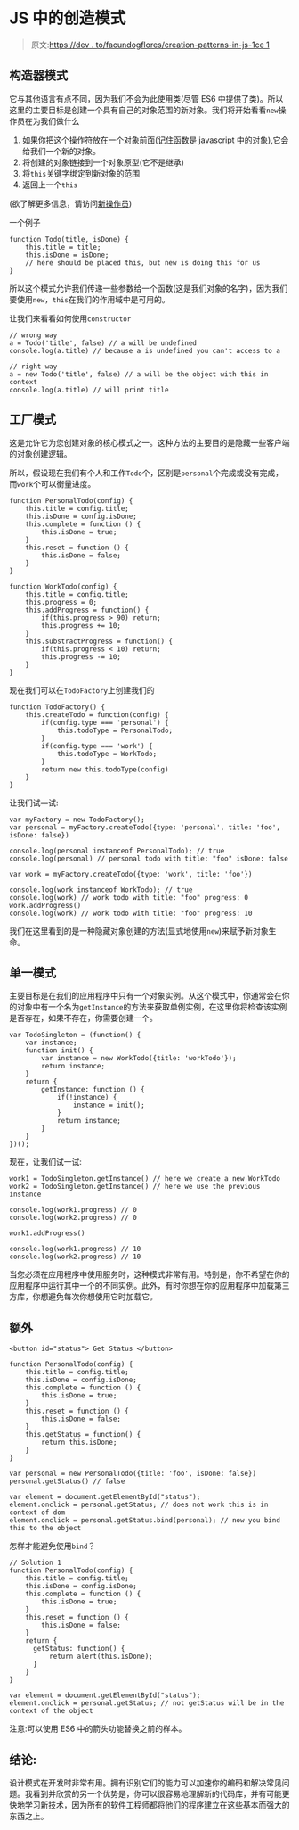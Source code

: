 # JS 中的创造模式

> 原文:[https://dev . to/facundogflores/creation-patterns-in-js-1ce 1](https://dev.to/facundogflores/creational-patterns-in-js-1ce1)

## [](#constructor-pattern)构造器模式

它与其他语言有点不同，因为我们不会为此使用类(尽管 ES6 中提供了类)。所以这里的主要目标是创建一个具有自己的对象范围的新对象。我们将开始看看`new`操作员在为我们做什么

1.  如果你把这个操作符放在一个对象前面(记住函数是 javascript 中的对象),它会给我们一个新的对象。
2.  将创建的对象链接到一个对象原型(它不是继承)
3.  将`this`关键字绑定到新对象的范围
4.  返回上一个`this`

(欲了解更多信息，请访问[新操作员](https://developer.mozilla.org/en-US/docs/Web/JavaScript/Reference/Operators/new))

一个例子

```
function Todo(title, isDone) {
    this.title = title;
    this.isDone = isDone;
    // here should be placed this, but new is doing this for us
} 
```

所以这个模式允许我们传递一些参数给一个函数(这是我们对象的名字)，因为我们要使用`new`，`this`在我们的作用域中是可用的。

让我们来看看如何使用`constructor`

```
// wrong way
a = Todo('title', false) // a will be undefined
console.log(a.title) // because a is undefined you can't access to a

// right way
a = new Todo('title', false) // a will be the object with this in context
console.log(a.title) // will print title 
```

## [](#factory-pattern)工厂模式

这是允许它为您创建对象的核心模式之一。这种方法的主要目的是隐藏一些客户端的对象创建逻辑。

所以，假设现在我们有个人和工作`Todo`个，区别是`personal`个完成或没有完成，而`work`个可以衡量进度。

```
function PersonalTodo(config) {
    this.title = config.title;
    this.isDone = config.isDone;
    this.complete = function () {
        this.isDone = true;
    }
    this.reset = function () {
        this.isDone = false;
    }
} 
```

```
function WorkTodo(config) {
    this.title = config.title;
    this.progress = 0;
    this.addProgress = function() {
        if(this.progress > 90) return;
        this.progress += 10;
    }
    this.substractProgress = function() {
        if(this.progress < 10) return;
        this.progress -= 10;
    }
} 
```

现在我们可以在`TodoFactory`上创建我们的

```
function TodoFactory() {
    this.createTodo = function(config) {
        if(config.type === 'personal') {
            this.todoType = PersonalTodo;
        }
        if(config.type === 'work') {
            this.todoType = WorkTodo;
        }
        return new this.todoType(config)
    }
} 
```

让我们试一试:

```
var myFactory = new TodoFactory();
var personal = myFactory.createTodo({type: 'personal', title: 'foo', isDone: false})

console.log(personal instanceof PersonalTodo); // true
console.log(personal) // personal todo with title: "foo" isDone: false

var work = myFactory.createTodo({type: 'work', title: 'foo'})

console.log(work instanceof WorkTodo); // true
console.log(work) // work todo with title: "foo" progress: 0
work.addProgress()
console.log(work) // work todo with title: "foo" progress: 10 
```

我们在这里看到的是一种隐藏对象创建的方法(显式地使用`new`)来赋予新对象生命。

## [](#singleton-pattern)单一模式

主要目标是在我们的应用程序中只有一个对象实例。从这个模式中，你通常会在你的对象中有一个名为`getInstance`的方法来获取单例实例，在这里你将检查该实例是否存在，如果不存在，你需要创建一个。

```
var TodoSingleton = (function() {
    var instance;
    function init() {
        var instance = new WorkTodo({title: 'workTodo'});
        return instance;
    }
    return {
        getInstance: function () {
            if(!instance) {
                instance = init();
            }
            return instance;
        }
    }
})(); 
```

现在，让我们试一试:

```
work1 = TodoSingleton.getInstance() // here we create a new WorkTodo
work2 = TodoSingleton.getInstance() // here we use the previous instance

console.log(work1.progress) // 0
console.log(work2.progress) // 0

work1.addProgress()

console.log(work1.progress) // 10
console.log(work2.progress) // 10 
```

当您必须在应用程序中使用服务时，这种模式非常有用。特别是，你不希望在你的应用程序中运行其中一个的不同实例。此外，有时你想在你的应用程序中加载第三方库，你想避免每次你想使用它时加载它。

## [](#extra)额外

```
<button id="status"> Get Status </button> 
```

```
function PersonalTodo(config) {
    this.title = config.title;
    this.isDone = config.isDone;
    this.complete = function () {
        this.isDone = true;
    }
    this.reset = function () {
        this.isDone = false;
    }
    this.getStatus = function() {
        return this.isDone;
    }
}

var personal = new PersonalTodo({title: 'foo', isDone: false})
personal.getStatus() // false

var element = document.getElementById("status");
element.onclick = personal.getStatus; // does not work this is in context of dom
element.onclick = personal.getStatus.bind(personal); // now you bind this to the object 
```

怎样才能避免使用`bind`？

```
// Solution 1
function PersonalTodo(config) {
    this.title = config.title;
    this.isDone = config.isDone;
    this.complete = function () {
        this.isDone = true;
    }
    this.reset = function () {
        this.isDone = false;
    }
    return {
      getStatus: function() {
          return alert(this.isDone);
      }
    }
}

var element = document.getElementById("status");
element.onclick = personal.getStatus; // not getStatus will be in the context of the object 
```

注意:可以使用 ES6 中的箭头功能替换之前的样本。

## [](#conclusion)结论:

设计模式在开发时非常有用。拥有识别它们的能力可以加速你的编码和解决常见问题。我看到并欣赏的另一个优势是，你可以很容易地理解新的代码库，并有可能更快地学习新技术，因为所有的软件工程师都将他们的程序建立在这些基本而强大的东西之上。